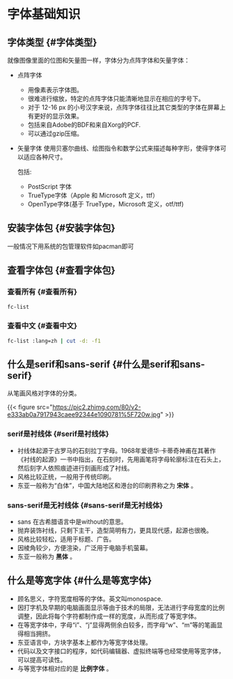 # 字体基础知识


## 字体类型 {#字体类型}

就像图像里面的位图和矢量图一样，字体分为点阵字体和矢量字体：

-   点阵字体
    -   用像素表示字体图。
    -   很难进行缩放，特定的点阵字体只能清晰地显示在相应的字号下。
    -   对于 12-16 px 的小号汉字来说，点阵字体往往比其它类型的字体在屏幕上有更好的显示效果。
    -   包括来自Adobe的BDF和来自Xorg的PCF.
    -   可以通过gzip压缩。
-   矢量字体
    使用贝塞尔曲线、绘图指令和数学公式来描述每种字形，使得字体可以适应各种尺寸。

    包括:

    -   PostScript 字体
    -   TrueType字体（Apple 和 Microsoft 定义，ttf）
    -   OpenType字体(基于 TrueType，Microsoft 定义，otf/ttf)


## 安装字体包 {#安装字体包}

一般情况下用系统的包管理软件如pacman即可


## 查看字体包 {#查看字体包}


### 查看所有 {#查看所有}

```sh
fc-list
```


### 查看中文 {#查看中文}

```sh
fc-list :lang=zh | cut -d: -f1
```


## 什么是serif和sans-serif {#什么是serif和sans-serif}

从笔画风格对字体的分类。

{{< figure src="https://pic2.zhimg.com/80/v2-e333ab0a7917943caee92344e1090781%5F720w.jpg" >}}


### serif是衬线体 {#serif是衬线体}

-   衬线体起源于古罗马的石刻拉丁字母。1968年爱德华·卡蒂奇神甫在其著作《衬线的起源》一书中指出，在石刻时，先用画笔将字母轮廓标注在石头上，然后刻字人依照痕迹进行刻画形成了衬线。
-   风格比较正统，一般用于传统印刷。
-   东亚一般称为“白体”，中国大陆地区和港台的印刷界称之为 **宋体** 。


### sans-serif是无衬线体 {#sans-serif是无衬线体}

-   sans 在古希腊语言中是without的意思。
-   抛弃装饰衬线，只剩下主干，造型简明有力，更具现代感，起源也很晚。
-   风格比较轻松，适用于标题、广告。
-   因棱角较少，方便渲染，广泛用于电脑手机萤幕。
-   东亚一般称为 **黑体** 。


## 什么是等宽字体 {#什么是等宽字体}

-   顾名思义，字符宽度相等的字体。英文叫monospace.
-   因打字机及早期的电脑画面显示等由于技术的局限，无法进行字母宽度的比例调整，因此将每个字符都制作成一样的宽度，从而形成了等宽字体。
-   在等宽字体中，字母“i”、“j”显得两侧余白较多，而字母“w”、“m”等的笔画显得相当拥挤。
-   东亚语言中，方块字基本上都作为等宽字体处理。
-   代码以及文字接口的程序，如代码编辑器、虚拟终端等也经常使用等宽字体，可以提高可读性。
-   与等宽字体相对应的是 **比例字体** 。

